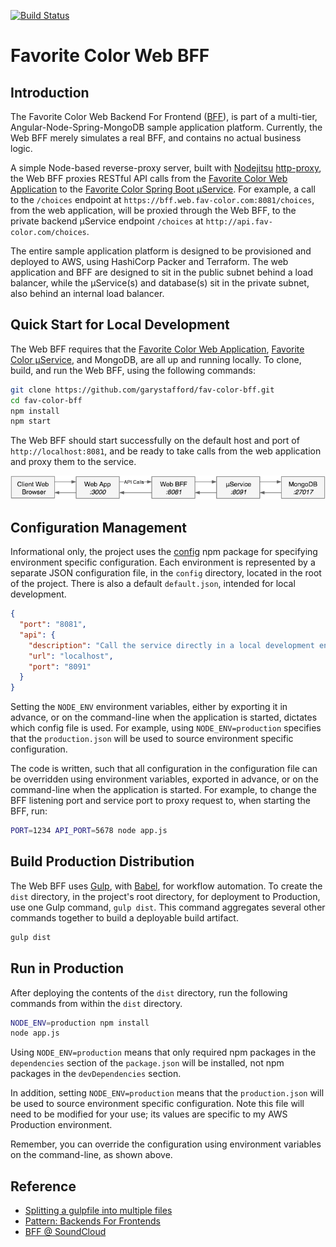 [![Build Status](https://travis-ci.org/garystafford/fav-color-bff.svg?branch=master)](https://travis-ci.org/garystafford/fav-color-bff)

# Favorite Color Web BFF

## Introduction

The Favorite Color Web Backend For Frontend ([BFF](http://samnewman.io/patterns/architectural/bff/)), is part of a multi-tier, Angular-Node-Spring-MongoDB sample application platform. Currently, the Web BFF merely simulates a real BFF, and contains no actual business logic.

A simple Node-based reverse-proxy server, built with [Nodejitsu](https://nodejitsu.com/) [http-proxy](https://www.npmjs.com/package/http-proxy), the Web BFF proxies RESTful API calls from the [Favorite Color Web Application](https://github.com/garystafford/fav-color-ngweb) to the [Favorite Color Spring Boot μService](https://github.com/garystafford/fav-color-service). For example, a call to the `/choices` endpoint at `https://bff.web.fav-color.com:8081/choices`, from the web application, will be proxied through the Web BFF, to the private backend μService endpoint `/choices` at `http://api.fav-color.com/choices`.

The entire sample application platform is designed to be provisioned and deployed to AWS, using HashiCorp Packer and Terraform. The web application and BFF are designed to sit in the public subnet behind a load balancer, while the μService(s) and database(s) sit in the private subnet, also behind an internal load balancer.

## Quick Start for Local Development

The Web BFF requires that the [Favorite Color Web Application](https://github.com/garystafford/fav-color-ngweb), [Favorite Color μService](https://github.com/garystafford/fav-color-service), and MongoDB, are all up and running locally. To clone, build, and run the Web BFF, using the following commands:

```bash
git clone https://github.com/garystafford/fav-color-bff.git
cd fav-color-bff
npm install
npm start
```

The Web BFF should start successfully on the default host and port of `http://localhost:8081`, and be ready to take calls from the web application and proxy them to the service.

![Local Architecture](local-bff.png)

## Configuration Management

Informational only, the project uses the [config](https://www.npmjs.com/package/config) npm package for specifying environment specific configuration. Each environment is represented by a separate JSON configuration file, in the `config` directory, located in the root of the project. There is also a default `default.json`, intended for local development.

```json
{
  "port": "8081",
  "api": {
    "description": "Call the service directly in a local development environment",
    "url": "localhost",
    "port": "8091"
  }
}
```

Setting the `NODE_ENV` environment variables, either by exporting it in advance, or on the command-line when the application is started, dictates which config file is used. For example, using `NODE_ENV=production` specifies that the `production.json` will be used to source environment specific configuration.

The code is written, such that all configuration in the configuration file can be overridden using environment variables, exported in advance, or on the command-line when the application is started. For example, to change the BFF listening port and service port to proxy request to, when starting the BFF, run:

```bash
PORT=1234 API_PORT=5678 node app.js
```

## Build Production Distribution

The Web BFF uses [Gulp](http://gulpjs.com/), with [Babel](https://www.npmjs.com/package/gulp-babel), for workflow automation. To create the `dist` directory, in the project's root directory, for deployment to Production, use one Gulp command, `gulp dist`. This command aggregates several other commands together to build a deployable build artifact.

```bash
gulp dist
```

## Run in Production

After deploying the contents of the `dist` directory, run the following commands from within the `dist` directory.

```bash
NODE_ENV=production npm install
node app.js
```

Using `NODE_ENV=production` means that only required npm packages in the `dependencies` section of the `package.json` will be installed, not npm packages in the `devDependencies` section.

In addition, setting `NODE_ENV=production` means that the `production.json` will be used to source environment specific configuration. Note this file will need to be modified for your use; its values are specific to my AWS Production environment.

Remember, you can override the configuration using environment variables on the command-line, as shown above.

## Reference

- [Splitting a gulpfile into multiple files](http://macr.ae/article/splitting-gulpfile-multiple-files.html)
- [Pattern: Backends For Frontends](http://samnewman.io/patterns/architectural/bff/)
- [BFF @ SoundCloud](https://www.thoughtworks.com/insights/blog/bff-soundcloud)
